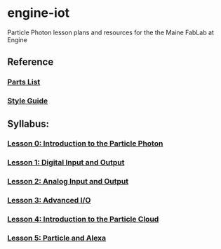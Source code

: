 # engine-iot
Particle Photon lesson plans and resources for the the Maine FabLab at Engine

## Reference

### [Parts List](parts-list)
### [Style Guide](style-guide)

## Syllabus:

### [Lesson 0: Introduction to the Particle Photon](lesson0)

### [Lesson 1: Digital Input and Output](lesson1)

### [Lesson 2: Analog Input and Output](lesson2)

### [Lesson 3: Advanced I/O](lesson3)

### [Lesson 4: Introduction to the Particle Cloud](lesson4)

### [Lesson 5: Particle and Alexa](lesson5)